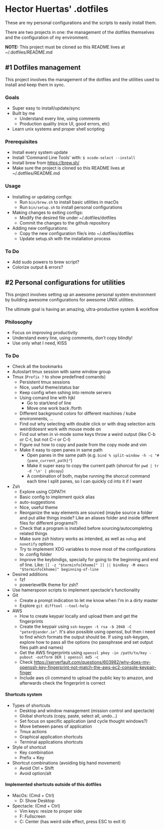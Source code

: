 # Hector Huertas' .dotfiles

These are my personal configurations and the scripts to easily install them.

There are two projects in one: the management of the dotfiles themselves and the configuration of my environment.

**NOTE:** This project must be cloned so this README lives at ~/.dotfiles/README.md

## #1 Dotfiles management

This project involves the management of the dotfiles and the utilities used to install and keep them in sync.

### Goals
* Super easy to install/update/sync
* Built by me
  * Understand every line, using comments
  * Production quality (nice UI, good errors, etc)
* Learn unix systems and proper shell scripting

### Prerequisites
* Install every system update
* Install 'Command Line Tools' with: `$ xcode-select --install`
* Install brew from https://brew.sh/
* Make sure the project is cloned so this README lives at ~/.dotfiles/README.md

### Usage
* Installing or updating configs:
  * Run `bin/brew.sh` to install basic utilities in macOs
  * Run `bin/setup.sh` to install personal configurations
* Making changes to exiting configs:
  * Modify the desired file under ~/.dotfiles/dotfiles
  * Commit the changes to the github repository
* Adding new configurations:
  * Copy the new configuration file/s into ~/.dotfiles/dotfiles
  * Update setup.sh with the installation process

### To Do
* Add sudo powers to brew script?
* Colorize output & errors?

## #2 Personal configurations for utilities

This project involves setting up an awesome personal system environment by building awesome configurations for awesome UNIX utilities.

The ultimate goal is having an amazing, ultra-productive system & workflow

### Philosophy
* Focus on improving productivity
* Understand every line, using comments, don't copy blindly!
* Use only what I need, KISS

### To Do
* Check all the bookmarks
* Autostart tmux session with same window group
* Tmux (`Prefix ?` to show predefined comands)
  * Persistent tmux sessions
  * Nice, useful theme/status bar
  * Keep config when sshing into remote servers
  * Using comand line with hjkl
    * Go to start/end of line
    * Move one work back /forth
  * Different background colors for different machines / kube environments, ...
  * Find out why selecting with double click or with drag selection acts weird/doesnt work with mouse mode on
  * Find out when in vi-mode some keys throw a weird output (like C-b or C-t, but not C-r or C-l)
  * Figure out how to copy and paste from the copy mode and vim
  * Make it easy to open panes in same path
    * Open panes in the same path (e.g. `bind % split-window -h -c "#{pane_current_path}"`)
    * Make it super easy to copy the current path (shorcut for `pwd | tr -d '\n' | pbcopy`)
    * A combination of both, maybe running the shorcut command each time I split panes, so I can quickly cd into it if I want
* Zsh
  * Explore using CDPATH
  * Basic config to implement quick alias
  * auto-suggestions
  * Nice, useful theme
  * Reorganize the way elements are sourced (maybe source a folder and put alike things inside? Like an aliases folder and inside different files for different programs?)
  * Check that a program is installed before sourcing/autocompleting related things
  * Make sure zsh history works as intended, as well as `nohup` and `nonotify` options
  * Try to implement XDG variables to move most of the configurations to .config folder
  * Improve the keybindigs, specially for going to the beginning and end of line. Like: `[[ -z "$terminfo[khome]" ]] || bindkey -M emacs "$terminfo[khome]" beginning-of-line`
* Desired additions
  * fzf
  * powerlevel9k theme for zsh?
* Use hamerspoon scripts to implement spectacle's functionality
* Git
  * Create a prompt indication to let me know when I'm in a dirty master
  * Explore `git difftool --tool-help`
* AWS
  * How to create keypair locally and upload them and get the fingerprints
  * Create the keypair using `ssh-keygen -t rsa -b 2048 -C "peter@jander.io"`. It's also possible using openssl, but then i need to find which formats the output should be. If using ssh-keygen, explore how to pass all the options (no passphrase and set output files path and names)
  * Get the AWS fingerprints using `openssl pkey -in /path/to/key -pubout -outform DER | openssl md5 -c`
  * Check https://serverfault.com/questions/603982/why-does-my-openssh-key-fingerprint-not-match-the-aws-ec2-console-keypair-finger
  * Include aws cli command to upload the public key to amazon, and afterwards check the fingerprint is correct

#### Shortcuts system
* Types of shortcuts
  * Desktop and window management (mission control and spectacle)
  * Global shortcuts (copy, paste, select all, undo...)
  * Set focus on specific application (and cycle thought windows?)
  * Move between panes of application
  * Tmux actions
  * Graphical application shortcuts
  * Terminal applications shortcuts
* Style of shortcut
  * Key combination
  * Prefix + Key
* Shortcut combinations (avoiding big hand movement)
  * Avoid Ctrl + Shift
  * Avoid option/alt

#### Implemented shortcuts outside of this dotfiles
* MacOs: (Cmd + Ctrl)
  * D: Show Desktop
* Spectacle: (Cmd + Ctrl)
  * Vim keys: resize to proper side
  * F: Fullscreen
  * C: Center (has weird side effect, press ESC to exit it)
